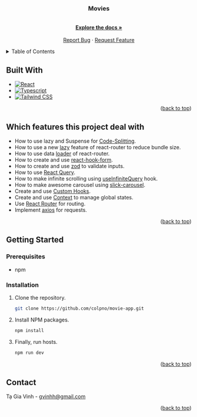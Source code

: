 <a name="readme-top"></a>

<!-- PROJECT LOGO -->
<br />
<div align="center">
<h3 align="center">Movies</h3>

  <p align="center">
    <br />
    <a href="https://github.com/colpno/movie-app/tree/master/docs"><strong>Explore the docs »</strong></a>
    <br />
    <br />
    <a href="https://github.com/colpno/movie-app/issues">Report Bug</a>
    ·
    <a href="https://github.com/colpno/movie-app/issues">Request Feature</a>
  </p>
</div>

<!-- TABLE OF CONTENTS -->
<details>
  <summary>Table of Contents</summary>
  <ol>
    <li>
      <ul>
        <li><a href="#built-with">Built With</a></li>
      </ul>
      <ul>
        <li><a href="#which-features-this-project-deal-with">Which features this project deal with</a></li>
      </ul>
    </li>
    <li>
      <a href="#getting-started">Getting Started</a>
      <ul>
        <li><a href="#prerequisites">Prerequisites</a></li>
        <li><a href="#installation">Installation</a></li>
      </ul>
    </li>
    <li><a href="#contact">Contact</a></li>
  </ol>
</details>

## Built With

- [![React][React.js]][React-url]
- [![Typescript][typescript-badge]][typescript-url]
- [![Tailwind CSS][tailwind-badge]][tailwind-url]

<p align="right">(<a href="#readme-top">back to top</a>)</p>

## Which features this project deal with

- How to use lazy and Suspense for [Code-Splitting](https://reactjs.org/docs/code-splitting.html).
- How to use a new [lazy](https://reactrouter.com/en/main/route/lazy) feature of react-router to reduce bundle size.
- How to use data [loader](https://reactrouter.com/en/main/route/loader) of react-router.
- How to create and use [react-hook-form](https://react-hook-form.com/https://tanstack.com/query/v3/).
- How to create and use [zod](https://zod.dev/) to validate inputs.
- How to use [React Query](https://tanstack.com/query/v3/).
- How to make infinite scrolling using [useInfiniteQuery](https://tanstack.com/query/v4/docs/framework/react/reference/useInfiniteQuery) hook.
- How to make awesome carousel using [slick-carousel](https://react-slick.neostack.com).
- Create and use [Custom Hooks](https://reactjs.org/docs/hooks-custom.html).
- Create and use [Context](https://reactjs.org/docs/context.html) to manage global states.
- Use [React Router](https://reactrouter.com/en/main) for routing.
- Implement [axios](https://axios-http.com/docs/intro) for requests.

<p align="right">(<a href="#readme-top">back to top</a>)</p>

## Getting Started

### Prerequisites

- npm

### Installation

1. Clone the repository.

   ```sh
   git clone https://github.com/colpno/movie-app.git
   ```

2. Install NPM packages.

   ```sh
   npm install
   ```

3. Finally, run hosts.

   ```sh
   npm run dev
   ```

<p align="right">(<a href="#readme-top">back to top</a>)</p>

## Contact

Tạ Gia Vinh - gvinhh@gmail.com

<p align="right">(<a href="#readme-top">back to top</a>)</p>

<!-- MARKDOWN LINKS & IMAGES -->
<!-- https://www.markdownguide.org/basic-syntax/#reference-style-links -->

[React.js]: https://img.shields.io/badge/React-61DAFB?style=for-the-badge&logo=react&logoColor=000000
[React-url]: https://reactjs.org/
[typescript-url]: https://www.typescriptlang.org/
[typescript-badge]: https://img.shields.io/badge/Typescript-3178C6?style=for-the-badge&logo=typescript&logoColor=FFFFFF
[tailwind-url]: https://tailwindcss.com/
[tailwind-badge]: https://img.shields.io/badge/Tailwind_CSS-06B6D4?style=for-the-badge&logo=tailwindcss&logoColor=FFFFFF
[Facebook-shield]: https://img.shields.io/badge/Facebook-0866FF?style=for-the-badge&logo=facebook&logoColor=FFFFFF
[Facebook-url]: https://www.facebook.com/profile.php?id=100005408149001
[linkedin-shield]: https://img.shields.io/badge/LinkedIn-0A66C2?style=for-the-badge&logo=linkedin&logoColor=FFFFFF
[linkedin-url]: https://www.linkedin.com/in/gia-vinh-t%E1%BA%A1-a2224b2a8
